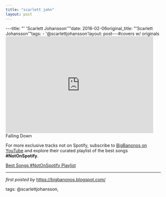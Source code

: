 ```yaml
---
title: "scarlett john"
layout: post
---
```

---title: "' 'Scarlett Johansson''"date: 2016-02-06original_title: "'Scarlett Johansson'"tags:  - '@scarlettjohansson'layout: post---#covers w/ originals<br /><iframe allowfullscreen="" frameborder="0" height="315" src="https://www.youtube.com/embed/6q5KHBogDuw?list=PLtuNtuTatqI0T_GCRVtVWFUSn_PgEFzjS" width="95%%"></iframe><br />Falling Down<!--Subscribe and Playlist Links--><div>    <p>For more exclusive tracks not on Spotify, subscribe to <a href="https://www.youtube.com/@BigBanonos" target="_blank">BigBanonos on YouTube</a> and explore their curated playlist of the best songs <strong>#NotOnSpotify</strong>.</p>    <p><a href="https://www.youtube.com/playlist?list=PLtuNtuTatqI0kFahUCbtbfenC_ET5O_tr" target="_blank">Best Songs #NotOnSpotify Playlist<br /></a></p></div><hr /><p><em>first posted by</em> <a href="https://bigbanonos.blogspot.com/" rel="noopener" target="_new">https://bigbanonos.blogspot.com/</a></p><p>tags: @scarlettjohansson,</p>